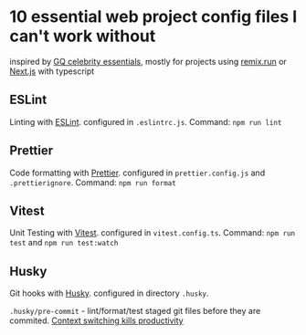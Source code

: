 # 10 essential web project config files I can't work without

inspired by [GQ celebrity essentials](https://www.youtube.com/playlist?list=PL0hKMB1-xkc8t5sXk1arVDl-TQslbTdEm), mostly for projects using [remix.run](https://remix.run/) or [Next.js](https://nextjs.org/) with typescript

## ESLint

Linting with [ESLint](https://eslint.org/). configured in `.eslintrc.js`. Command: `npm run lint`

## Prettier

Code formatting with [Prettier](https://prettier.io/). configured in `prettier.config.js` and `.prettierignore`. Command: `npm run format`

## Vitest

Unit Testing with [Vitest](https://vitest.dev/). configured in `vitest.config.ts`. Command: `npm run test` and `npm run test:watch`

## Husky

Git hooks with [Husky](https://typicode.github.io/husky/#/). configured in directory `.husky`.

`.husky/pre-commit` - lint/format/test staged git files before they are commited. [Context switching kills productivity](https://youtu.be/ikn_dBSski8?t=433)
